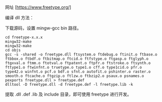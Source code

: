 网址 [https://www.freetype.org/]

编译 dll 方法：

下载源码，设置 mingw-gcc bin 路径。

    cd freetype-x.x.x
    mingw32-make
    mingw32-make
    cd objs
    gcc -s -shared -o freetype.dll ftsystem.o ftdebug.o ftinit.o ftbase.o ftbbox.o ftbdf.o ftbitmap.o ftcid.o ftfstype.o ftgasp.o ftglyph.o ftgxval.o ftmm.o ftotval.o ftpatent.o ftpfr.o ftstroke.o ftsynth.o fttype1.o ftwinfnt.o truetype.o type1.o cff.o type1cid.o pfr.o type42.o winfnt.o pcf.o bdf.o sfnt.o autofit.o pshinter.o raster.o smooth.o ftcache.o ftgzip.o ftlzw.o ftbzip2.o psaux.o psnames.o
    pexports freetype.dll > freetype.def
    dlltool -D freetype.dll -d freetype.def -l freetype.lib -k

提取 .dll .def .lib 及 include 目录，即可使用 freetype 进行开发。

